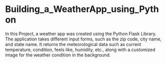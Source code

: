 # Building_a_WeatherApp_using_Python
In this Project, a weather app was created using the Python Flask Library. The application takes different input forms, such as the zip code, city name, and state name. It returns the meteorological data such as current temperature, condition, feels like, humidity, etc., along with a customized image for the weather condition in the background. 
